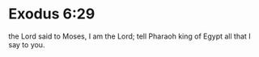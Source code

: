 # Exodus 6:29

the Lord said to Moses, I am the Lord; tell Pharaoh king of Egypt all that I say to you.
